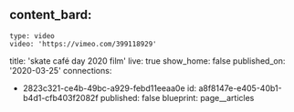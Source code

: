 content_bard:
  -
    type: video
    video: 'https://vimeo.com/399118929'
title: 'skate café day 2020 film'
live: true
show_home: false
published_on: '2020-03-25'
connections:
  - 2823c321-ce4b-49bc-a929-febd11eeaa0e
id: a8f8147e-e405-40b1-b4d1-cfb403f2082f
published: false
blueprint: page__articles
